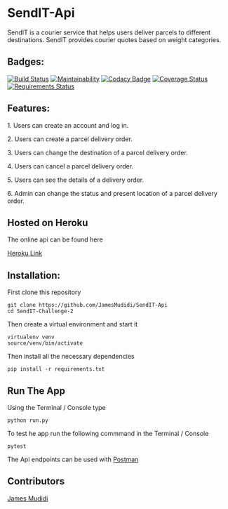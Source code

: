 # SendIT-Api
SendIT is a courier service that helps users deliver parcels to different destinations. SendIT provides courier quotes based on weight categories.

<h2>Badges:</h2>

[![Build Status](https://travis-ci.org/JamesMudidi/SendIT-Api.svg?branch=Api)](https://travis-ci.org/JamesMudidi/SendIT-Api)
[![Maintainability](https://api.codeclimate.com/v1/badges/e3730e3e8c4957519b59/maintainability)](https://codeclimate.com/github/JamesMudidi/SendIT-Api/maintainability)
[![Codacy Badge](https://api.codacy.com/project/badge/Grade/d1350edaa64e4cc9ab23c0fb8928c30f)](https://www.codacy.com/app/JamesMudidi/SendIT-Api?utm_source=github.com&amp;utm_medium=referral&amp;utm_content=JamesMudidi/SendIT-Api&amp;utm_campaign=Badge_Grade)
[![Coverage Status](https://coveralls.io/repos/github/JamesMudidi/SendIT-Api/badge.svg?branch=Api)](https://coveralls.io/github/JamesMudidi/SendIT-Api?branch=Api)
[![Requirements Status](https://requires.io/github/requires/monitoring/requirements.svg?branch=master)](https://requires.io/github/requires/monitoring/requirements/?branch=master)

<h2>Features:</h2>
<p>1. Users can create an account and log in.</p>
<p>2. Users can create a parcel delivery order.</p>
<p>3. Users can change the destination of a parcel delivery order.</p>
<p>4. Users can cancel a parcel delivery order.</p>
<p>5. Users can see the details of a delivery order.</p>
<p>6. Admin can change the status and present location of a parcel delivery order.</p>

<h2>Hosted on Heroku</h2>
<p>The online api can be found here</p>
<p><a href="https://sendit-api-heroku-v1.herokuapp.com/" rel="nofollow">Heroku Link</a></p>

<h2>Installation:</h2>
<p>First clone this repository</p>
<pre><code>git clone https://github.com/JamesMudidi/SendIT-Api
cd SendIT-Challenge-2
</code></pre>
<p>Then create a virtual environment and start it</p>
<pre><code>virtualenv venv
source/venv/bin/activate
</code></pre>
<p>Then install all the necessary dependencies</p>
<pre><code>pip install -r requirements.txt
</code></pre>

<h2>Run The App</h2>
<p>Using the Terminal / Console type</p>
<pre><code>python run.py
</code></pre>
<p>To test he app run the following commmand in the Terminal / Console</p>
<pre><code>pytest
</code></pre>

<p>The Api endpoints can be used with <a href="https://www.getpostman.com/apps" rel="nofollow">Postman</a></p>

<h2>Contributors</h2>
<p><a href="https://github.com/JamesMudidi" rel="nofollow">James Mudidi</a></p>
